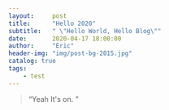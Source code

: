 ```yaml
---
layout:     post
title:      "Hello 2020"
subtitle:   " \"Hello World, Hello Blog\""
date:       2020-04-17 18:00:00
author:     "Eric"
header-img: "img/post-bg-2015.jpg"
catalog: true
tags:
    - test
---
```


> “Yeah It's on. ”
